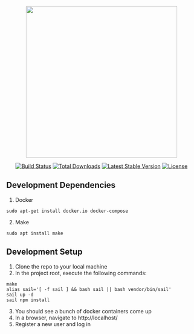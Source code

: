 <p align="center"><a href="https://laravel.com" target="_blank"><img src="https://raw.githubusercontent.com/laravel/art/master/logo-lockup/5%20SVG/2%20CMYK/1%20Full%20Color/laravel-logolockup-cmyk-red.svg" width="400"></a></p>

<p align="center">
<a href="https://travis-ci.org/laravel/framework"><img src="https://travis-ci.org/laravel/framework.svg" alt="Build Status"></a>
<a href="https://packagist.org/packages/laravel/framework"><img src="https://img.shields.io/packagist/dt/laravel/framework" alt="Total Downloads"></a>
<a href="https://packagist.org/packages/laravel/framework"><img src="https://img.shields.io/packagist/v/laravel/framework" alt="Latest Stable Version"></a>
<a href="https://packagist.org/packages/laravel/framework"><img src="https://img.shields.io/packagist/l/laravel/framework" alt="License"></a>
</p>

## Development Dependencies

1. Docker
```
sudo apt-get install docker.io docker-compose
```
2. Make
```
sudo apt install make
```

## Development Setup

1. Clone the repo to your local machine
2. In the project root, execute the following commands:

```
make
alias sail='[ -f sail ] && bash sail || bash vendor/bin/sail'
sail up -d
sail npm install
```

3. You should see a bunch of docker containers come up
4. In a browser, navigate to http://localhost/
5. Register a new user and log in
